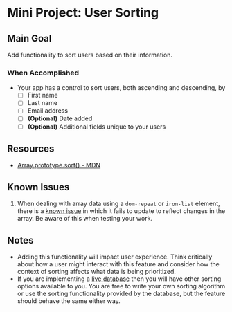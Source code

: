# Mini Project: User Sorting
## Main Goal
Add functionality to sort users based on their information.
### When Accomplished
- Your app has a control to sort users, both ascending and descending, by
  - [ ] First name
  - [ ] Last name
  - [ ] Email address
  - [ ] **(Optional)** Date added
  - [ ] **(Optional)** Additional fields unique to your users
## Resources
- [Array.prototype.sort() - MDN](https://developer.mozilla.org/en-US/docs/Web/JavaScript/Reference/Global_Objects/Array/sort)
## Known Issues
1. When dealing with array data using a `dom-repeat` or `iron-list` element, there is a [known issue]() in which it fails to update to reflect changes in the array. Be aware of this when testing your work.
## Notes
- Adding this functionality will impact user experience. Think critically about how a user might interact with this feature and consider how the context of sorting affects what data is being prioritized.
- If you are implementing a [live database](./add-a-database) then you will have other sorting options available to you. You are free to write your own sorting algorithm or use the sorting functionality provided by the database, but the feature should behave the same either way.